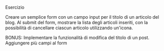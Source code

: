 Esercizio
 
Creare un semplice form con un campo input per il titolo di un articolo del blog. Al submit del form, mostrare la lista degli articoli inseriti, con la possibilità di cancellare ciascun articolo utilizzando un'icona.


BONUS:
Implementare la funzionalità di modifica del titolo di un post.
Aggiungere più campi al form
